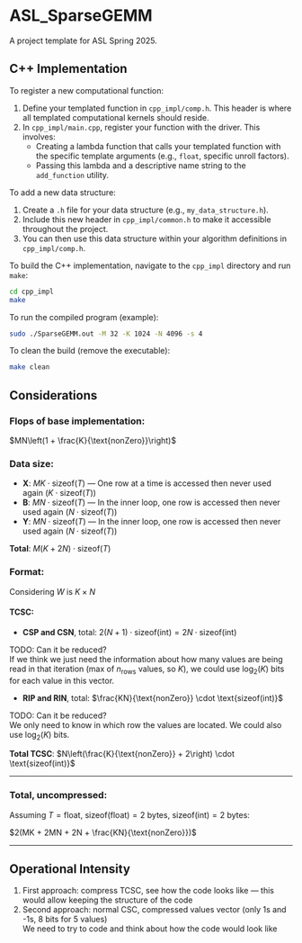 # ASL_SparseGEMM

A project template for ASL Spring 2025.

## C++ Implementation

To register a new computational function:
1.  Define your templated function in `cpp_impl/comp.h`. This header is where all templated computational kernels should reside.
2.  In `cpp_impl/main.cpp`, register your function with the driver. This involves:
    *   Creating a lambda function that calls your templated function with the specific template arguments (e.g., `float`, specific unroll factors).
    *   Passing this lambda and a descriptive name string to the `add_function` utility.

To add a new data structure:
1. Create a `.h` file for your data structure (e.g., `my_data_structure.h`).
2. Include this new header in `cpp_impl/common.h` to make it accessible throughout the project.
3. You can then use this data structure within your algorithm definitions in `cpp_impl/comp.h`.

To build the C++ implementation, navigate to the `cpp_impl` directory and run `make`:
```bash
cd cpp_impl
make
```

To run the compiled program (example):
```bash
sudo ./SparseGEMM.out -M 32 -K 1024 -N 4096 -s 4
```

To clean the build (remove the executable):
```bash
make clean
```

## Considerations

### Flops of base implementation:

$MN\left(1 + \frac{K}{\text{nonZero}}\right)$

### Data size:

- **X**: $MK \cdot \text{sizeof}(T)$ — One row at a time is accessed then never used again ($K \cdot \text{sizeof}(T)$)
- **B**: $MN \cdot \text{sizeof}(T)$ — In the inner loop, one row is accessed then never used again ($N \cdot \text{sizeof}(T)$)
- **Y**: $MN \cdot \text{sizeof}(T)$ — In the inner loop, one row is accessed then never used again ($N \cdot \text{sizeof}(T)$)

**Total**: $M(K + 2N) \cdot \text{sizeof}(T)$


### Format:

Considering $W$ is $K \times N$

#### TCSC:

- **CSP and CSN**, total: $2(N + 1) \cdot \text{sizeof(int)} = 2N \cdot \text{sizeof(int)}$

TODO: Can it be reduced?  
If we think we just need the information about how many values are being read in that iteration (max of $n_{\text{rows}}$ values, so $K$), we could use $\log_2(K)$ bits for each value in this vector.

- **RIP and RIN**, total: $\frac{KN}{\text{nonZero}} \cdot \text{sizeof(int)}$

TODO: Can it be reduced?  
We only need to know in which row the values are located. We could also use $\log_2(K)$ bits.

**Total TCSC**: $N\left(\frac{K}{\text{nonZero}} + 2\right) \cdot \text{sizeof(int)}$

---

### Total, uncompressed:

Assuming $T = \text{float}$, $\text{sizeof(float)} = 2$ bytes, $\text{sizeof(int)} = 2$ bytes:

$2(MK + 2MN + 2N + \frac{KN}{\text{nonZero}})$

---

## Operational Intensity

1. First approach: compress TCSC, see how the code looks like — this would allow keeping the structure of the code  
2. Second approach: normal CSC, compressed values vector (only 1s and -1s, 8 bits for 5 values)  
   We need to try to code and think about how the code would look like
